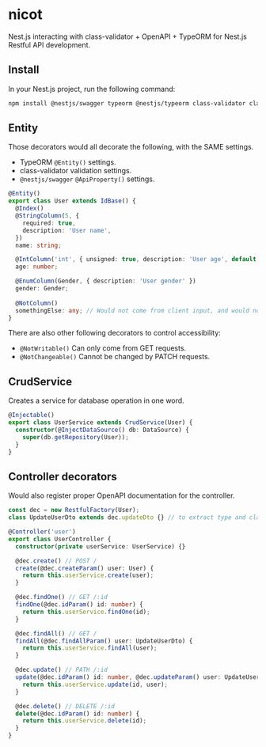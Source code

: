 # nicot

Nest.js interacting with class-validator + OpenAPI + TypeORM for Nest.js Restful API development.

## Install

In your Nest.js project, run the following command:

```bash
npm install @nestjs/swagger typeorm @nestjs/typeorm class-validator class-transformer nicot
```

## Entity

Those decorators would all decorate the following, with the SAME settings.

- TypeORM `@Entity()` settings.
- class-validator validation settings.
- `@nestjs/swagger` `@ApiProperty()` settings.

```ts
@Entity()
export class User extends IdBase() {
  @Index()
  @StringColumn(5, {
    required: true,
    description: 'User name',
  })
  name: string;

  @IntColumn('int', { unsigned: true, description: 'User age', default: 20 })
  age: number;

  @EnumColumn(Gender, { description: 'User gender' })
  gender: Gender;
  
  @NotColumn()
  somethingElse: any; // Would not come from client input, and would not go into OpenAPI document.
}
```

There are also other following decorators to control accessibility:

- `@NotWritable()` Can only come from GET requests.
- `@NotChangeable()` Cannot be changed by PATCH requests.

## CrudService

Creates a service for database operation in one word.

```ts
@Injectable()
export class UserService extends CrudService(User) {
  constructor(@InjectDataSource() db: DataSource) {
    super(db.getRepository(User));
  }
}
```

## Controller decorators

Would also register proper OpenAPI documentation for the controller.

```ts
const dec = new RestfulFactory(User);
class UpdateUserDto extends dec.updateDto {} // to extract type and class

@Controller('user')
export class UserController {
  constructor(private userService: UserService) {}

  @dec.create() // POST /
  create(@dec.createParam() user: User) {
    return this.userService.create(user);
  }

  @dec.findOne() // GET /:id
  findOne(@dec.idParam() id: number) {
    return this.userService.findOne(id);
  }

  @dec.findAll() // GET /
  findAll(@dec.findAllParam() user: UpdateUserDto) {
    return this.userService.findAll(user);
  }

  @dec.update() // PATH /:id
  update(@dec.idParam() id: number, @dec.updateParam() user: UpdateUserDto) {
    return this.userService.update(id, user);
  }

  @dec.delete() // DELETE /:id
  delete(@dec.idParam() id: number) {
    return this.userService.delete(id);
  }
}
```
